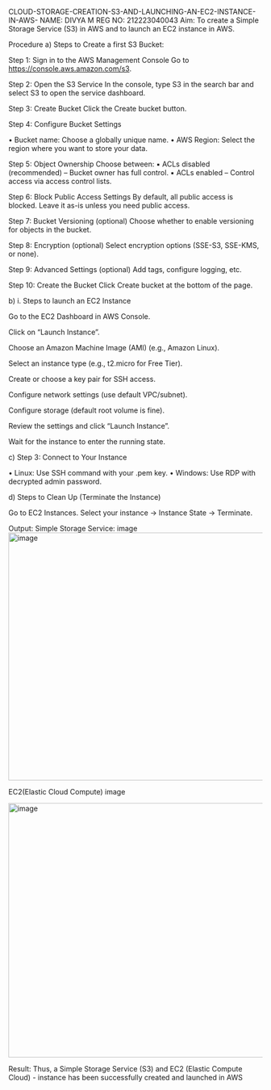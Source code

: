 CLOUD-STORAGE-CREATION-S3-AND-LAUNCHING-AN-EC2-INSTANCE-IN-AWS-
NAME: DIVYA M
REG NO: 212223040043
Aim:
To create a Simple Storage Service (S3) in AWS and to launch an EC2 instance in AWS.

Procedure
a) Steps to Create a first S3 Bucket:

Step 1: Sign in to the AWS Management Console Go to https://console.aws.amazon.com/s3.

Step 2: Open the S3 Service In the console, type S3 in the search bar and select S3 to open the service dashboard.

Step 3: Create Bucket Click the Create bucket button.

Step 4: Configure Bucket Settings

• Bucket name: Choose a globally unique name. • AWS Region: Select the region where you want to store your data.

Step 5: Object Ownership Choose between: ▪ ACLs disabled (recommended) – Bucket owner has full control. ▪ ACLs enabled – Control access via access control lists.

Step 6: Block Public Access Settings By default, all public access is blocked. Leave it as-is unless you need public access.

Step 7: Bucket Versioning (optional) Choose whether to enable versioning for objects in the bucket.

Step 8: Encryption (optional) Select encryption options (SSE-S3, SSE-KMS, or none).

Step 9: Advanced Settings (optional) Add tags, configure logging, etc.

Step 10: Create the Bucket Click Create bucket at the bottom of the page.

b) i. Steps to launch an EC2 Instance

Go to the EC2 Dashboard in AWS Console.

Click on “Launch Instance”.

Choose an Amazon Machine Image (AMI) (e.g., Amazon Linux).

Select an instance type (e.g., t2.micro for Free Tier).

Create or choose a key pair for SSH access.

Configure network settings (use default VPC/subnet).

Configure storage (default root volume is fine).

Review the settings and click “Launch Instance”.

Wait for the instance to enter the running state.

c) Step 3: Connect to Your Instance

• Linux: Use SSH command with your .pem key. • Windows: Use RDP with decrypted admin password.

d) Steps to Clean Up (Terminate the Instance)

Go to EC2 Instances. Select your instance → Instance State → Terminate.

Output:
Simple Storage Service: image
 <img width="928" height="491" alt="image" src="https://github.com/user-attachments/assets/3c7c12da-1528-46b0-a97a-681073bd9545" />


EC2(Elastic Cloud Compute) image

<img width="883" height="504" alt="image" src="https://github.com/user-attachments/assets/009742a4-2289-4a2c-a1f3-e0437e85b640" />


Result:
Thus, a Simple Storage Service (S3) and EC2 (Elastic Compute Cloud) - instance has been successfully created and launched in AWS
